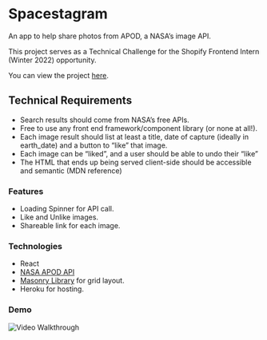 # Spacestagram

An app to help share photos from APOD, a NASA’s image API.

This project serves as a Technical Challenge for the Shopify Frontend Intern (Winter 2022) opportunity.

You can view the project [here](https://spacestagram-natisha.herokuapp.com/).

## Technical Requirements

- Search results should come from NASA’s free APIs.
- Free to use any front end framework/component library (or none at all!).
- Each image result should list at least a title, date of capture (ideally in earth_date) and a button to “like” that image.
- Each image can be “liked”, and a user should be able to undo their “like”
- The HTML that ends up being served client-side should be accessible and semantic (MDN reference)

### Features

- Loading Spinner for API call.
- Like and Unlike images.
- Shareable link for each image.

### Technologies

- React
- [NASA APOD API](https://api.nasa.gov/)
- [Masonry Library](https://masonry.desandro.com/) for grid layout.
- Heroku for hosting.

### Demo

<img src='http://g.recordit.co/JskPkn9ZLC.gif' title='Video Walkthrough' width='' alt='Video Walkthrough' />
